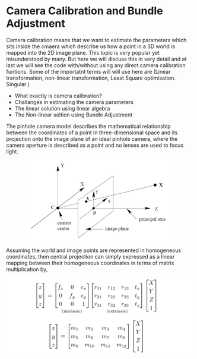 # Camera Calibration and Bundle Adjustment

Camera calibration means that we want to estimate the parameters which sits inside the cmaera which describe us how a point in a 3D world is mapped into the 2D image plane. This topic is very popular yet misunderstood by many. But here we will discuss this in very detail and at last we will see the code with/without using any direct camera calibration funtions. Some of the importatnt terms will will use here are (Linear transformation, non-linear transformation, Least Square optimisation. Singular )  
- What exactly is camera calibration? 
- Challanges in estimating the camera parameters
- The linear solution using linear algebra
- The Non-linear soltion using Bundle Adjustment 

The pinhole camera model describes the mathematical relationship between the coordinates of a point in three-dimensional space and its projection onto the image plane of an ideal pinhole camera, where the camera aperture is described as a point and no lenses are used to focus light.
<p align="center">
  <img src="images/camera_model.png" width="400"> 
</p>

Assuming the world and image points are represented in homogeneous coordinates, then central projection can simply expressed as a linear mapping between their homogeneous coordinates in terms of matrix multiplication by,

<p align="center">
  <img src="images/eq_1.png" width="500"> 
</p>




